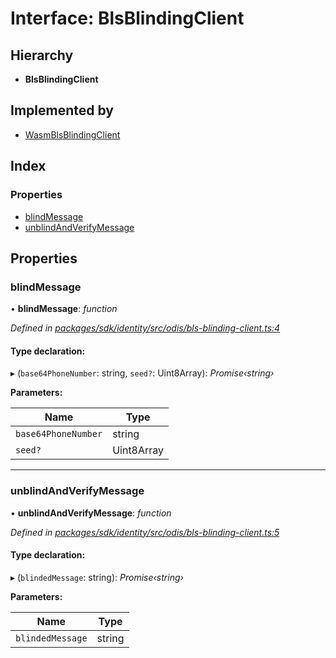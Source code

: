 # Interface: BlsBlindingClient

## Hierarchy

* **BlsBlindingClient**

## Implemented by

* [WasmBlsBlindingClient](../classes/_odis_bls_blinding_client_.wasmblsblindingclient.md)

## Index

### Properties

* [blindMessage](_odis_bls_blinding_client_.blsblindingclient.md#blindmessage)
* [unblindAndVerifyMessage](_odis_bls_blinding_client_.blsblindingclient.md#unblindandverifymessage)

## Properties

###  blindMessage

• **blindMessage**: *function*

*Defined in [packages/sdk/identity/src/odis/bls-blinding-client.ts:4](https://github.com/celo-org/celo-monorepo/blob/master/packages/sdk/identity/src/odis/bls-blinding-client.ts#L4)*

#### Type declaration:

▸ (`base64PhoneNumber`: string, `seed?`: Uint8Array): *Promise‹string›*

**Parameters:**

Name | Type |
------ | ------ |
`base64PhoneNumber` | string |
`seed?` | Uint8Array |

___

###  unblindAndVerifyMessage

• **unblindAndVerifyMessage**: *function*

*Defined in [packages/sdk/identity/src/odis/bls-blinding-client.ts:5](https://github.com/celo-org/celo-monorepo/blob/master/packages/sdk/identity/src/odis/bls-blinding-client.ts#L5)*

#### Type declaration:

▸ (`blindedMessage`: string): *Promise‹string›*

**Parameters:**

Name | Type |
------ | ------ |
`blindedMessage` | string |
